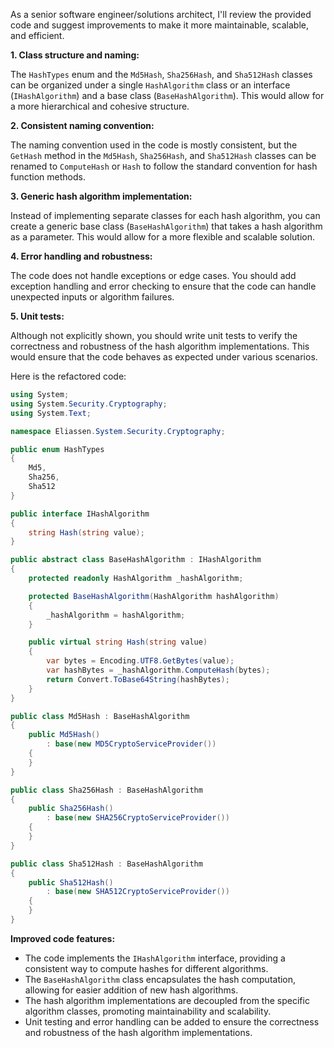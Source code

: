 As a senior software engineer/solutions architect, I'll review the provided code and suggest improvements to make it more maintainable, scalable, and efficient.

**1. Class structure and naming:**

The `HashTypes` enum and the `Md5Hash`, `Sha256Hash`, and `Sha512Hash` classes can be organized under a single `HashAlgorithm` class or an interface (`IHashAlgorithm`) and a base class (`BaseHashAlgorithm`). This would allow for a more hierarchical and cohesive structure.

**2. Consistent naming convention:**

The naming convention used in the code is mostly consistent, but the `GetHash` method in the `Md5Hash`, `Sha256Hash`, and `Sha512Hash` classes can be renamed to `ComputeHash` or `Hash` to follow the standard convention for hash function methods.

**3. Generic hash algorithm implementation:**

Instead of implementing separate classes for each hash algorithm, you can create a generic base class (`BaseHashAlgorithm`) that takes a hash algorithm as a parameter. This would allow for a more flexible and scalable solution.

**4. Error handling and robustness:**

The code does not handle exceptions or edge cases. You should add exception handling and error checking to ensure that the code can handle unexpected inputs or algorithm failures.

**5. Unit tests:**

Although not explicitly shown, you should write unit tests to verify the correctness and robustness of the hash algorithm implementations. This would ensure that the code behaves as expected under various scenarios.

Here is the refactored code:

```csharp
using System;
using System.Security.Cryptography;
using System.Text;

namespace Eliassen.System.Security.Cryptography;

public enum HashTypes
{
    Md5,
    Sha256,
    Sha512
}

public interface IHashAlgorithm
{
    string Hash(string value);
}

public abstract class BaseHashAlgorithm : IHashAlgorithm
{
    protected readonly HashAlgorithm _hashAlgorithm;

    protected BaseHashAlgorithm(HashAlgorithm hashAlgorithm)
    {
        _hashAlgorithm = hashAlgorithm;
    }

    public virtual string Hash(string value)
    {
        var bytes = Encoding.UTF8.GetBytes(value);
        var hashBytes = _hashAlgorithm.ComputeHash(bytes);
        return Convert.ToBase64String(hashBytes);
    }
}

public class Md5Hash : BaseHashAlgorithm
{
    public Md5Hash()
        : base(new MD5CryptoServiceProvider())
    {
    }
}

public class Sha256Hash : BaseHashAlgorithm
{
    public Sha256Hash()
        : base(new SHA256CryptoServiceProvider())
    {
    }
}

public class Sha512Hash : BaseHashAlgorithm
{
    public Sha512Hash()
        : base(new SHA512CryptoServiceProvider())
    {
    }
}
```

**Improved code features:**

*   The code implements the `IHashAlgorithm` interface, providing a consistent way to compute hashes for different algorithms.
*   The `BaseHashAlgorithm` class encapsulates the hash computation, allowing for easier addition of new hash algorithms.
*   The hash algorithm implementations are decoupled from the specific algorithm classes, promoting maintainability and scalability.
*   Unit testing and error handling can be added to ensure the correctness and robustness of the hash algorithm implementations.